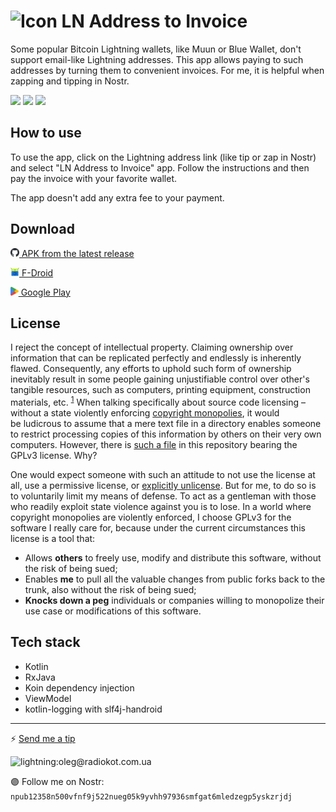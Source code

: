 # <img src="https://raw.githubusercontent.com/Radiokot/ln-addr-to-invoice/main/app/src/main/res/mipmap-hdpi/ic_launcher.png" alt="Icon" style="vertical-align: bottom; height: 1.2em;"/> LN Address to Invoice
Some popular Bitcoin Lightning wallets, like Muun or Blue Wallet, don't support email-like Lightning addresses. This app allows paying to such addresses by turning them to convenient invoices. For me, it is helpful when zapping and tipping in Nostr.

<p float="left">
<img src="fastlane/metadata/android/en-US/images/phoneScreenshots/1.png" width=200 />
<img src="fastlane/metadata/android/en-US/images/phoneScreenshots/2.png" width=200 />
<img src="fastlane/metadata/android/en-US/images/phoneScreenshots/3.png" width=200 />
</p>

## How to use
To use the app, click on the Lightning address link (like tip or zap in Nostr) and select "LN Address to Invoice" app. Follow the instructions and then pay the invoice with your favorite wallet. 

The app doesn't add any extra fee to your payment.

## Download
[<img src="repository-assets/icon-github.svg" alt="APK" style="height: 1em;"/> APK from the latest release](https://github.com/Radiokot/ln-addr-to-invoice/releases/latest)


[<img src="repository-assets/icon-fdroid.png" alt="F-Droid" style="height: 1em;"/> F-Droid](https://f-droid.org/packages/ua.com.radiokot.lnaddr2invoice)


[<img src="repository-assets/icon-gplay.svg" alt="Google Play" style="height: 1em;"/> Google Play](https://play.google.com/store/apps/details?id=ua.com.radiokot.lnaddr2invoice)

## License
I reject the concept of intellectual property. Claiming ownership over information that can be replicated perfectly and endlessly is inherently flawed. Consequently, any efforts to uphold such form of ownership inevitably result in some people gaining unjustifiable control over other's tangible resources, such as computers, printing equipment, construction materials, etc. <sup>[1](repository-assets/kinsella_against_intellectual_property.pdf)</sup>
When talking specifically about source code licensing – without a state violently enforcing [copyright monopolies](https://torrentfreak.com/language-matters-framing-the-copyright-monopoly-so-we-can-keep-our-liberties-130714/), it would be ludicrous to assume that a mere text file in a directory enables someone to restrict processing copies of this information by others on their very own computers. 
However, there is [such a file](LICENSE) in this repository bearing the GPLv3 license. Why?

One would expect someone with such an attitude to not use the license at all, use a permissive license, or [explicitly unlicense](https://unlicense.org/).
But for me, to do so is to voluntarily limit my means of defense. To act as a gentleman with those who readily exploit state violence against you is to lose.
In a world where copyright monopolies are violently enforced, I choose GPLv3 for the software I really care for, because under the current circumstances this license is a tool that:
- Allows **others** to freely use, modify and distribute this software, without the risk of being sued;
- Enables **me** to pull all the valuable changes from public forks back to the trunk, also without the risk of being sued;
- **Knocks down a peg** individuals or companies willing to monopolize their use case or modifications of this software.

## Tech stack
- Kotlin
- RxJava
- Koin dependency injection
- ViewModel
- kotlin-logging with slf4j-handroid

---
⚡ [Send me a tip](https://radiokot.com.ua/tip)

![lightning:oleg@radiokot.com.ua](https://user-images.githubusercontent.com/5675681/220079850-2370cffb-761b-44cb-b106-3a70ff89e1a6.png)

🟣 Follow me on Nostr: `npub12358n500vfnf9j522nueg05k9yvhh97936smfgat6mledzegp5yskzrjdj`

